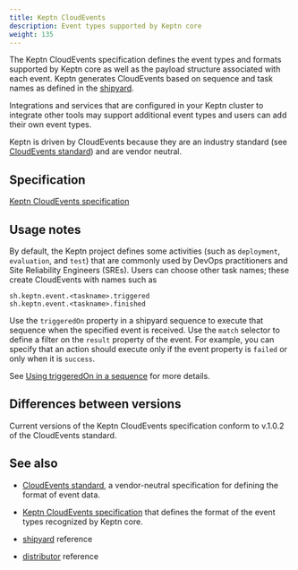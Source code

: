 ```yaml
---
title: Keptn CloudEvents
description: Event types supported by Keptn core
weight: 135
---
```


The Keptn CloudEvents specification defines the event types and formats
supported by Keptn core
as well as the payload structure associated with each event.
Keptn generates CloudEvents based on sequence and task names
as defined in the [shipyard](../../files/shipyard).

Integrations and services that are configured in your Keptn cluster
to integrate other tools may support additional event types
and users can add their own  event types.

Keptn is driven by CloudEvents because they are an industry standard
(see [CloudEvents standard](https://cloudevents.io/))
and are vendor neutral.

## Specification

[Keptn CloudEvents specification](https://github.com/keptn/spec/blob/master/cloudevents.md)

## Usage notes

By default, the Keptn project defines some activities
(such as `deployment`, `evaluation`, and `test`)
that are commonly used by DevOps practitioners and Site Reliability Engineers (SREs).
Users can choose other task names;
these create CloudEvents with names such as

````
sh.keptn.event.<taskname>.triggered
sh.keptn.event.<taskname>.finished
````

Use the `triggeredOn` property in a shipyard sequence
to execute that sequence when the specified event is received.
Use the `match` selector to define a filter on the `result` property of the event.
For example, you can specify that an action should execute
only if the event property is `failed` or only when it is `success`.

See [Using triggeredOn in a sequence](../../../define/triggers/##use-triggeredon-in-a-sequence)
for more details.

## Differences between versions

Current versions of the Keptn CloudEvents specification conform to v.1.0.2
of the CloudEvents standard.

## See also

* [CloudEvents standard](https://cloudevents.io/),
a vendor-neutral specification for defining the format of event data.
* [Keptn CloudEvents specification](https://github.com/keptn/spec/blob/master/cloudevents.md)
that defines the format of the event types recognized by Keptn core.

* [shipyard](../../files/shipyard) reference
* [distributor](../distributor) reference

